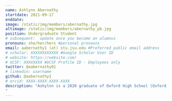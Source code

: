 ```yaml
---
name: Ashlynn Abernathy
startdate: 2021-09-17
enddate:
image: /static/img/members/abernathy.jpg
altimage: /static/img/members/abernathy_pb.jpg
position: Undergraduate Student
# subsequent:  update once you become an alumnus
pronouns: she/her/hers #personal pronouns
email: aabernathy1 (at) stu.jsu.edu #Preferred public email address
# scholar: XXXXXXXXXXXX #Google Scholar User ID
# website: https://website.com/
# UCSF: XXXXXXXX #UCSF Profile ID - Employees only
twitter: @aabernathy01
# linkedin: username
github: @aabernathy1
# orcid: XXXX-XXXX-XXXX-XXXX
description: "Ashylnn is a 2020 graduate of Oxford High School (Oxford, AL) and is currently a freshman undergraduate student at JSU, where she is double-majoring in Pre-Health Professional Biology and General Mathematics. She loves animals and the outdoors and is especially interested in learning more about genetics and integrative taxonomy of organisms. Ashlynn is assisting as we get several projects started in the lab.
"
---
```

